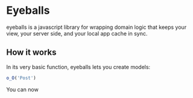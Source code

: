 # Eyeballs #

eyeballs is a javascript library for wrapping domain logic that keeps your view, your server side, and your local app cache in sync.

## How it works ##

In its very basic function, eyeballs lets you create models:
```javascript
o_O('Post')
```
You can now